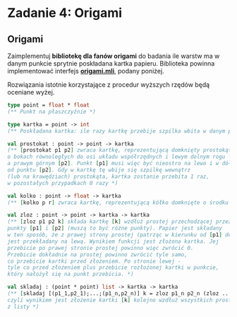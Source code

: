 # Zadanie 4: Origami

## Origami

Zaimplementuj **bibliotekę dla fanów origami** do badania ile warstw ma w danym punkcie sprytnie poskładana kartka papieru. Biblioteka powinna implementować interfejs [**origami.mli**](https://github.com/kfernandez31/WPF-4-Origami/blob/main/src/origami.mli), podany poniżej.

Rozwiązania istotnie korzystające z procedur wyższych rzędów będą oceniane wyżej. 
```ocaml
type point = float * float
(** Punkt na płaszczyźnie *)

type kartka = point -> int
(** Poskładana kartka: ile razy kartkę przebije szpilka wbita w danym punkcie *)

val prostokat : point -> point -> kartka
(** [prostokat p1 p2] zwraca kartkę, reprezentującą domknięty prostokąt
o bokach równoległych do osi układu współrzędnych i lewym dolnym rogu [p1]
a prawym górnym [p2]. Punkt [p1] musi więc być nieostro na lewo i w dół
od punktu [p2]. Gdy w kartkę tę wbije się szpilkę wewnątrz
(lub na krawędziach) prostokąta, kartka zostanie przebita 1 raz,
w pozostałych przypadkach 0 razy *)

val kolko : point -> float -> kartka
(** [kolko p r] zwraca kartkę, reprezentującą kółko domknięte o środku w punkcie [p] i promieniu [r] *)

val zloz : point -> point -> kartka -> kartka
(** [zloz p1 p2 k] składa kartkę [k] wzdłuż prostej przechodzącej przez
punkty [p1] i [p2] (muszą to być różne punkty). Papier jest składany
w ten sposób, że z prawej strony prostej (patrząc w kierunku od [p1] do [p2])
jest przekładany na lewą. Wynikiem funkcji jest złożona kartka. Jej
przebicie po prawej stronie prostej powinno więc zwrócić 0.
Przebicie dokładnie na prostej powinno zwrócić tyle samo,
co przebicie kartki przed złożeniem. Po stronie lewej -
tyle co przed złożeniem plus przebicie rozłożonej kartki w punkcie,
który nałożył się na punkt przebicia. *)

val skladaj : (point * point) list -> kartka -> kartka
(** [skladaj [(p1_1,p2_1);...;(p1_n,p2_n)] k = zloz p1_n p2_n (zloz ... (zloz p1_1 p2_1 k)...)]
czyli wynikiem jest złożenie kartki [k] kolejno wzdłuż wszystkich prostych
z listy *) 
```